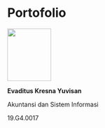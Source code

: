# Portofolio
<image src="assets/PicsArt_05-08-04.02.28.png" width="100" height="120">

**Evaditus Kresna Yuvisan** 

Akuntansi dan Sistem Informasi

19.G4.0017
